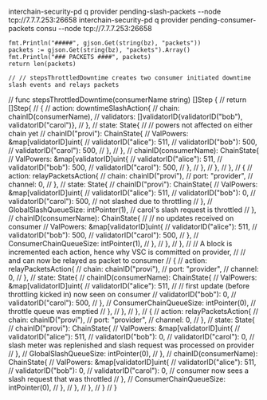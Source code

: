 interchain-security-pd q provider pending-slash-packets --node tcp://7.7.7.253:26658
interchain-security-pd q provider pending-consumer-packets consu --node tcp://7.7.7.253:26658

	fmt.Println("#####", gjson.Get(string(bz), "packets"))
	packets := gjson.Get(string(bz), "packets").Array()
	fmt.Println("### PACKETS ####", packets)
	return len(packets)

	// // stepsThrottledDowntime creates two consumer initiated downtime slash events and relays packets
// func stepsThrottledDowntime(consumerName string) []Step {
// 	return []Step{
// 		{
// 			action: downtimeSlashAction{
// 				chain:      chainID(consumerName),
// 				validators: []validatorID{validatorID("bob"), validatorID("carol")},
// 			},
// 			state: State{
// 				// powers not affected on either chain yet
// 				chainID("provi"): ChainState{
// 					ValPowers: &map[validatorID]uint{
// 						validatorID("alice"): 511,
// 						validatorID("bob"):   500,
// 						validatorID("carol"): 500,
// 					},
// 				},
// 				chainID(consumerName): ChainState{
// 					ValPowers: &map[validatorID]uint{
// 						validatorID("alice"): 511,
// 						validatorID("bob"):   500,
// 						validatorID("carol"): 500,
// 					},
// 				},
// 			},
// 		},
// 		{
// 			action: relayPacketsAction{
// 				chain:   chainID("provi"),
// 				port:    "provider",
// 				channel: 0,
// 			},
// 			state: State{
// 				chainID("provi"): ChainState{
// 					ValPowers: &map[validatorID]uint{
// 						validatorID("alice"): 511,
// 						validatorID("bob"):   0,
// 						validatorID("carol"): 500, // not slashed due to throttling
// 					},
// 					GlobalSlashQueueSize: intPointer(1), // carol's slash request is throttled
// 				},
// 				chainID(consumerName): ChainState{
// 					// no updates received on consumer
// 					ValPowers: &map[validatorID]uint{
// 						validatorID("alice"): 511,
// 						validatorID("bob"):   500,
// 						validatorID("carol"): 500,
// 					},
// 					ConsumerChainQueueSize: intPointer(1),
// 				},
// 			},
// 		},
// 		// A block is incremented each action, hence why VSC is committed on provider,
// 		// and can now be relayed as packet to consumer
// 		{
// 			action: relayPacketsAction{
// 				chain:   chainID("provi"),
// 				port:    "provider",
// 				channel: 0,
// 			},
// 			state: State{
// 				chainID(consumerName): ChainState{
// 					ValPowers: &map[validatorID]uint{
// 						validatorID("alice"): 511,
// 						// first update (before throttling kicked in) now seen on consumer
// 						validatorID("bob"):   0,
// 						validatorID("carol"): 500,
// 					},
// 					ConsumerChainQueueSize: intPointer(0), // throttle queue was emptied
// 				},
// 			},
// 		},
// 		{
// 			action: relayPacketsAction{
// 				chain:   chainID("provi"),
// 				port:    "provider",
// 				channel: 0,
// 			},
// 			state: State{
// 				chainID("provi"): ChainState{
// 					ValPowers: &map[validatorID]uint{
// 						validatorID("alice"): 511,
// 						validatorID("bob"):   0,
// 						validatorID("carol"): 0, // slash meter was replenished and slash request was processed on provider
// 					},
// 					GlobalSlashQueueSize: intPointer(0),
// 				},
// 				chainID(consumerName): ChainState{
// 					ValPowers: &map[validatorID]uint{
// 						validatorID("alice"): 511,
// 						validatorID("bob"):   0,
// 						validatorID("carol"): 0, // consumer now sees a slash request that was throttled
// 					},
// 					ConsumerChainQueueSize: intPointer(0),
// 				},
// 			},
// 		},
// 	}
// }